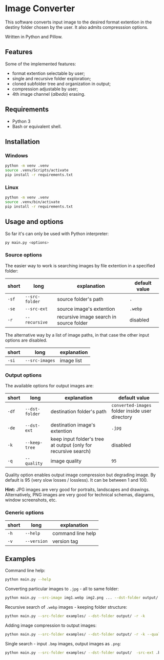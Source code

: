 # Image Converter

This software converts input image to the desired format extention
in the destiny folder chosen by the user.
It also admits compresssion options.

Written in Python and Pillow. 

## Features

Some of the implemented features:

- format extention selectable by user;
- single and recursive folder exploration;
- cloned subfolder tree and organization in output;
- compression adjustable by user;
- 4th image channel (*albedo*) erasing.


## Requirements

- Python 3
- Bash or equivalent shell.


## Installation



### Windows


```bash
python -m venv .venv
source .venv/Scripts/activate
pip install -r requirements.txt
```


### Linux

```bash
python -m venv .venv
source .venv/bin/activate
pip install -r requirements.txt
```


## Usage and options

So far it's can only be used with Python interpreter:

```bash
py main.py <options>
```



### Source options

The easier way to work is searching images by file extention in a specified folder:


|short | long | explanation | default value|
|---|----|---|---|
|`-sf`|`--src-folder`| source folder's path|`.` |
|`-se`|`--src-ext`| source image's extention|`.webp`|
|`-r`|`--recursive`| recursive image search in source folder | disabled |

The alternative way by a list of image paths, in that case the other input options are disabled.

|short | long | explanation | 
|---|----|---|
|`-si`|`--src-images`| image list|

### Output options

The available options for output images are:

|short | long | explanation | default value| 
|---|----|---|---|
|`-df`|`--dst-folder`|destination folder's path|`converted-images` folder inside user directory |
|`-de`|`--dst-ext`|destination image's extention|`.jpg`|
|`-k`|`--keep-tree`| keep input folder's tree at output (only for recursive search)| disabled |
|`-q`|`--quality`| image quality   |`95`| 

Quality option enables output image compression but degrading image. By default is 95 (very slow losses / lossless). It can be between 1 and 100.


**Hint:** JPG images are very good for portraits, landscapes and drawings. Alternatively, PNG images are very good for technical schemas, diagrams, window screenshots, etc.


### Generic options


|short | long | explanation | 
|---|----|---|
|`-h`|`--help`| command line help |
|`-v`|`--version`| version tag|

## Examples


Command line help:

```bash
python main.py --help
```

Converting particular images to `.jpg` - all to same folder:

```bash
python main.py --src-image img1.webp img2.png ... --dst-folder output/ 
```

Recursive search of `.webp` images - keeping folder structure:

```bash
python main.py --src-folder examples/ --dst-folder output/ -r -k
```

Adding image compression to output images:

```bash
python main.py --src-folder examples/ --dst-folder output/ -r -k --quality 50 
```

Single search - input `.bmp` images, output images as `.png`:

```bash
python main.py --src-folder examples/ --dst-folder output/  -src-ext .bmp  -dst-ext .png  
```



